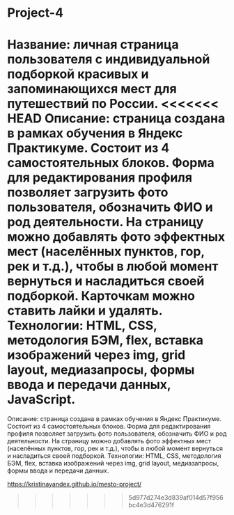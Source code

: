 # Project-4
Название: личная страница пользователя с индивидуальной подборкой красивых и запоминающихся мест для путешествий по России.
<<<<<<< HEAD
Описание: страница создана в рамках обучения в Яндекс Практикуме. Состоит из 4 самостоятельных блоков. Форма для редактирования профиля позволяет загрузить фото пользователя, обозначить ФИО и род деятельности. На страницу можно добавлять фото эффектных мест (населённых пунктов, гор, рек и т.д.), чтобы в любой момент вернуться и насладиться своей подборкой. Карточкам можно ставить лайки и удалять.
Технологии: HTML, CSS, методология БЭМ, flex, вставка изображений через img, grid layout, медиазапросы, формы ввода и передачи данных, JavaScript.
=======
Описание: страница создана в рамках обучения в Яндекс Практикуме. Состоит из 4 самостоятельных блоков. Форма для редактирования профиля позволяет загрузить фото пользователя, обозначить ФИО и род деятельности. На страницу можно добавлять фото эффектных мест (населённых пунктов, гор, рек и т.д.), чтобы в любой момент вернуться и насладиться своей подборкой.
Технологии: HTML, CSS, методология БЭМ, flex, вставка изображений через img, grid layout, медиазапросы, формы ввода и передачи данных.

https://kristinayandex.github.io/mesto-project/
>>>>>>> 5d977d274e3d839af014d57f956bc4e3d476291f
